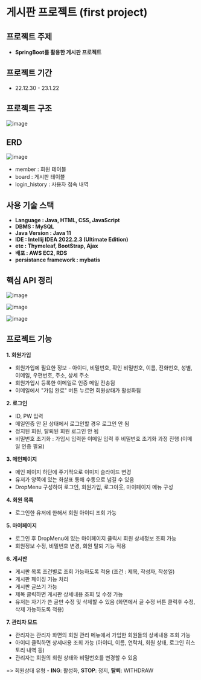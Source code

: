 # 게시판 프로젝트 (first project)

## **프로젝트 주제**

- **SpringBoot를 활용한 게시판 프로젝트**

## **프로젝트 기간**
- 22.12.30 - 23.1.22

## **프로젝트 구조**
![image](https://user-images.githubusercontent.com/110509654/213926327-1607e20d-ac0b-45bd-8919-fba04a611c24.png)


## **ERD**
![image](https://user-images.githubusercontent.com/110509654/213927600-4503b28d-fb65-4997-97e4-675a3fb837d7.png)


- member : 회원 테이블
- board : 게시판 테이블
- login_history : 사용자 접속 내역

## 사용 기술 스택
- **Language : Java, HTML, CSS, JavaScript**
- **DBMS : MySQL**
- **Java Version : Java 11**
- **IDE : Intellij IDEA 2022.2.3 (Ultimate Edition)**
- **etc : Thymeleaf, BootStrap, Ajax**
- **배포 : AWS EC2, RDS**
- **persistance framework : mybatis**

## 핵심 API 정리 
![image](https://user-images.githubusercontent.com/110509654/213930406-fd5ad202-0150-458f-984a-0f45a9bb5945.png)

![image](https://user-images.githubusercontent.com/110509654/213930449-eda34856-ed46-4539-a9cd-7c3f0d64fab5.png)

![image](https://user-images.githubusercontent.com/110509654/213930545-641d4060-e431-432a-8bd2-941ffb6d20e6.png)

## 프로젝트 기능

**1. 회원가입**
- 회원가입에 필요한 정보 - 아이디, 비밀번호, 확인 비밀번호, 이름, 전화번호, 성별, 이메일, 우편번호, 주소, 상세 주소
- 회원가입시 등록한 이메일로 인증 메일 전송됨
- 이메일에서 "가입 완료" 버튼 누르면 회원상태가 활성화됨

**2. 로그인**
- ID, PW 입력
- 메일인증 안 된 상태에서 로그인할 경우 로그인 안 됨
- 정지된 회원, 탈퇴된 회원 로그인 안 됨
- 비밀번호 초기화 : 가입시 입력한 이메일 입력 후 비밀번호 초기화 과정 진행 (이메일 인증 필요)

**3. 메인페이지**
- 메인 페이지 하단에 주기적으로 이미지 슬라이드 변경
- 유저가 양쪽에 있는 화살표 통해 수동으로 넘길 수 있음
- DropMenu 구성하여 로그인, 회원가입, 로그아웃, 마이페이지 메뉴 구성

**4. 회원 목록**
- 로그인한 유저에 한해서 회원 아이디 조회 가능

**5. 마이페이지**
- 로그인 후 DropMenu에 있는 마이페이지 클릭시 회원 상세정보 조회 가능
- 회원정보 수정, 비밀번호 변경, 회원 탈퇴 기능 적용

**6. 게시판**
- 게시판 목록 조건별로 조회 가능하도록 적용 (조건 : 제목, 작성자, 작성일)
- 게시판 페이징 기능 처리
- 게시판 글쓰기 가능
- 제목 클릭하면 게시판 상세내용 조회 및 수정 가능
- 유저는 자기가 쓴 글만 수정 및 삭제할 수 있음 (화면에서 글 수정 버튼 클릭후 수정, 삭제 가능하도록 적용)

**7. 관리자 모드**
- 관리자는 관리자 화면의 회원 관리 메뉴에서 가입한 회원들의 상세내용 조회 가능
- 아이디 클릭하면 상세내용 조회 가능 (아이디, 이름, 연락처, 회원 상태, 로그인 히스토리 내역 등)
- 관리자는 회원의 회원 상태와 비밀번호를 변경할 수 있음

=> 회원상태 유형 - **ING**: 활성화, **STOP**: 정지, **탈퇴**: WITHDRAW


